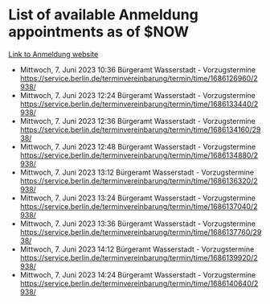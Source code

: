 # List of available Anmeldung appointments as of $NOW
[Link to Anmeldung website](https://service.berlin.de/terminvereinbarung/termin/tag.php?termin=1&anliegen[]=120686&dienstleisterlist=122210,122217,327316,122219,327312,122227,327314,122231,327346,122243,327348,122254,122252,329742,122260,329745,122262,329748,122271,327278,122273,327274,122277,327276,330436,122280,327294,122282,327290,122284,327292,122291,327270,122285,327266,122286,327264,122296,327268,150230,329760,122297,327286,122294,327284,122312,329763,122314,329775,122304,327330,122311,327334,122309,327332,317869,122281,327352,122279,329772,122283,122276,327324,122274,327326,122267,329766,122246,327318,122251,327320,122257,327322,122208,327298,122226,327300&herkunft=http%3A%2F%2Fservice.berlin.de%2Fdienstleistung%2F120686%2F)
- Mittwoch, 7. Juni 2023 10:36 Bürgeramt Wasserstadt - Vorzugstermine https://service.berlin.de/terminvereinbarung/termin/time/1686126960/2938/
- Mittwoch, 7. Juni 2023 12:24 Bürgeramt Wasserstadt - Vorzugstermine https://service.berlin.de/terminvereinbarung/termin/time/1686133440/2938/
- Mittwoch, 7. Juni 2023 12:36 Bürgeramt Wasserstadt - Vorzugstermine https://service.berlin.de/terminvereinbarung/termin/time/1686134160/2938/
- Mittwoch, 7. Juni 2023 12:48 Bürgeramt Wasserstadt - Vorzugstermine https://service.berlin.de/terminvereinbarung/termin/time/1686134880/2938/
- Mittwoch, 7. Juni 2023 13:12 Bürgeramt Wasserstadt - Vorzugstermine https://service.berlin.de/terminvereinbarung/termin/time/1686136320/2938/
- Mittwoch, 7. Juni 2023 13:24 Bürgeramt Wasserstadt - Vorzugstermine https://service.berlin.de/terminvereinbarung/termin/time/1686137040/2938/
- Mittwoch, 7. Juni 2023 13:36 Bürgeramt Wasserstadt - Vorzugstermine https://service.berlin.de/terminvereinbarung/termin/time/1686137760/2938/
- Mittwoch, 7. Juni 2023 14:12 Bürgeramt Wasserstadt - Vorzugstermine https://service.berlin.de/terminvereinbarung/termin/time/1686139920/2938/
- Mittwoch, 7. Juni 2023 14:24 Bürgeramt Wasserstadt - Vorzugstermine https://service.berlin.de/terminvereinbarung/termin/time/1686140640/2938/

